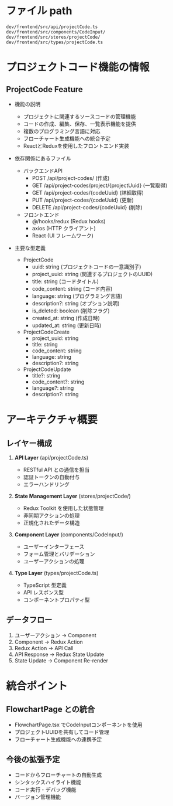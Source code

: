 # ファイル path

```
dev/frontend/src/api/projectCode.ts
dev/frontend/src/components/CodeInput/
dev/frontend/src/stores/projectCode/
dev/frontend/src/types/projectCode.ts
```

# プロジェクトコード機能の情報

## ProjectCode Feature

- 機能の説明
  - プロジェクトに関連するソースコードの管理機能
  - コードの作成、編集、保存、一覧表示機能を提供
  - 複数のプログラミング言語に対応
  - フローチャート生成機能への統合予定
  - ReactとReduxを使用したフロントエンド実装

- 依存関係にあるファイル
  - バックエンドAPI
    - POST /api/project-codes/ (作成)
    - GET /api/project-codes/project/{projectUuid} (一覧取得)
    - GET /api/project-codes/{codeUuid} (詳細取得)
    - PUT /api/project-codes/{codeUuid} (更新)
    - DELETE /api/project-codes/{codeUuid} (削除)
  - フロントエンド
    - @/hooks/redux (Redux hooks)
    - axios (HTTP クライアント)
    - React (UI フレームワーク)

- 主要な型定義
  - ProjectCode
    - uuid: string (プロジェクトコードの一意識別子)
    - project_uuid: string (関連するプロジェクトのUUID)
    - title: string (コードタイトル)
    - code_content: string (コード内容)
    - language: string (プログラミング言語)
    - description?: string (オプション説明)
    - is_deleted: boolean (削除フラグ)
    - created_at: string (作成日時)
    - updated_at: string (更新日時)
  - ProjectCodeCreate
    - project_uuid: string
    - title: string
    - code_content: string
    - language: string
    - description?: string
  - ProjectCodeUpdate
    - title?: string
    - code_content?: string
    - language?: string
    - description?: string

# アーキテクチャ概要

## レイヤー構成
1. **API Layer** (api/projectCode.ts)
   - RESTful API との通信を担当
   - 認証トークンの自動付与
   - エラーハンドリング

2. **State Management Layer** (stores/projectCode/)
   - Redux Toolkit を使用した状態管理
   - 非同期アクションの処理
   - 正規化されたデータ構造

3. **Component Layer** (components/CodeInput/)
   - ユーザーインターフェース
   - フォーム管理とバリデーション
   - ユーザーアクションの処理

4. **Type Layer** (types/projectCode.ts)
   - TypeScript 型定義
   - API レスポンス型
   - コンポーネントプロパティ型

## データフロー
1. ユーザーアクション → Component
2. Component → Redux Action
3. Redux Action → API Call
4. API Response → Redux State Update
5. State Update → Component Re-render

# 統合ポイント

## FlowchartPage との統合
- FlowchartPage.tsx でCodeInputコンポーネントを使用
- プロジェクトUUIDを共有してコード管理
- フローチャート生成機能への連携予定

## 今後の拡張予定
- コードからフローチャートの自動生成
- シンタックスハイライト機能
- コード実行・デバッグ機能
- バージョン管理機能